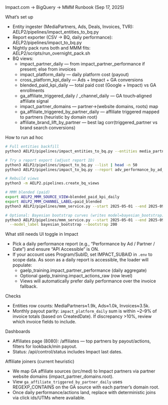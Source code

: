 Impact.com → BigQuery → MMM Runbook (Sep 17, 2025)

What’s set up
- Entity ingester (MediaPartners, Ads, Deals, Invoices, TVR): AELP2/pipelines/impact_entities_to_bq.py
- Report exporter (CSV → BQ, daily performance): AELP2/pipelines/impact_to_bq.py
- Nightly pack runs both and MMM fits: AELP2/scripts/run_overnight_pack.sh
- BQ views:
  - impact_partner_daily — from impact_partner_performance if present; else from invoices
  - impact_platform_daily — daily platform cost (payout)
  - cross_platform_kpi_daily — Ads + Impact + GA conversions
  - blended_paid_kpi_daily — total paid cost (Google + Impact) vs GA enrollments
  - ga_affiliate_triggered_daily / _channel_daily — GA touch‑aligned affiliate signal
  - impact_partner_domains — partner→(website domains, roots) map
  - ga_affiliate_triggered_by_partner_daily — affiliate triggered mapped to partners (heuristic by domain root)
  - affiliate_brand_lift_by_partner — best lag corr(triggered_partner vs brand search conversions)

How to run ad hoc
```bash
# Full entities backfill
python3 AELP2/pipelines/impact_entities_to_bq.py --entities media_partners,ads,deals,invoices,tvr

# Try a report export (adjust report ID)
python3 AELP2/pipelines/impact_to_bq.py --list | head -n 50
python3 AELP2/pipelines/impact_to_bq.py --report adv_performance_by_ad_media_date --start 2025-01-01 --end 2025-09-16

# Rebuild views
python3 -m AELP2.pipelines.create_bq_views

# MMM blended (paid)
export AELP2_MMM_SOURCE_VIEW=blended_paid_kpi_daily
export AELP2_MMM_CHANNEL_LABEL=paid_blended
python3 AELP2/pipelines/mmm_service.py --start 2025-05-01 --end 2025-09-16

# Optional: Bayesian bootstrap curves (writes model=bayesian_bootstrap)
python3 AELP2/pipelines/mmm_service.py --start 2025-05-01 --end 2025-09-16 \
  --model_label bayesian_bootstrap --bootstrap 200
```

What still needs UI toggle in Impact
- Pick a daily performance report (e.g., “Performance by Ad / Partner / Date”) and ensure “API Accessible” is ON.
- If your account uses Program/SubID, set IMPACT_SUBAID in `.env` to scope data.
  As soon as a daily report is accessible, the loader will populate:
  - gaelp_training.impact_partner_performance (daily aggregate)
  - Optional gaelp_training.impact_actions_raw (row level)
  - Views will automatically prefer daily performance over the invoice fallback.

Checks
- Entities row counts: MediaPartners≈1.9k, Ads≈1.0k, Invoices≈3.5k.
- Monthly payout parity: `impact_platform_daily` sum is within ~2–9% of invoice totals (based on CreatedDate). If discrepancy >10%, review which invoice fields to include.

Dashboards
- Affiliates page (8080): /affiliates — top partners by payout/actions, filters for lookback/min payout.
- Status: /api/control/status includes Impact last dates.

Affiliate joiners (current heuristic)
- We map GA affiliate sources (src/med) to Impact partners via partner website domains (impact_partner_domains.root).
- View `ga_affiliate_triggered_by_partner_daily` uses REGEXP_CONTAINS on the GA source with each partner’s domain root.
- Once daily performance/actions land, replace with deterministic joins via click ids/UTMs where available.
